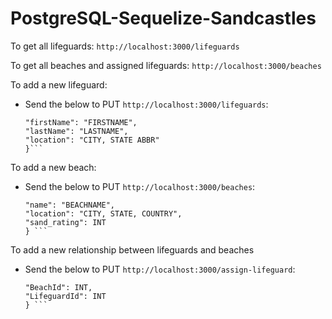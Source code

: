 # PostgreSQL-Sequelize-Sandcastles

To get all lifeguards:
``` http://localhost:3000/lifeguards ```

To get all beaches and assigned lifeguards:
``` http://localhost:3000/beaches ```

To add a new lifeguard:
  - Send the below to PUT ``` http://localhost:3000/lifeguards ```:  
    ```{
    "firstName": "FIRSTNAME",
    "lastName": "LASTNAME",
    "location": "CITY, STATE ABBR"
    }```

To add a new beach:
  - Send the below to PUT ``` http://localhost:3000/beaches ```:  
    ```{    
    "name": "BEACHNAME",
    "location": "CITY, STATE, COUNTRY",
    "sand_rating": INT
    } ```
    
To add a new relationship between lifeguards and beaches
  - Send the below to PUT ``` http://localhost:3000/assign-lifeguard ```:  
    ```{    
    "BeachId": INT,
    "LifeguardId": INT
    } ```
